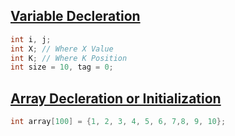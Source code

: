 ## [Variable Decleration](../lab2/1.c)
```c
int i, j;
int X; // Where X Value
int K; // Where K Position
int size = 10, tag = 0;
```
## [Array Decleration or Initialization](../lab2/2.c)
```c
int array[100] = {1, 2, 3, 4, 5, 6, 7,8, 9, 10};
```
